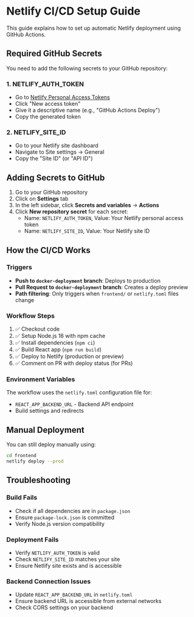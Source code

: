 # Netlify CI/CD Setup Guide

This guide explains how to set up automatic Netlify deployment using GitHub Actions.

## Required GitHub Secrets

You need to add the following secrets to your GitHub repository:

### 1. NETLIFY_AUTH_TOKEN
- Go to [Netlify Personal Access Tokens](https://app.netlify.com/user/applications#personal-access-tokens)
- Click "New access token"
- Give it a descriptive name (e.g., "GitHub Actions Deploy")
- Copy the generated token

### 2. NETLIFY_SITE_ID
- Go to your Netlify site dashboard
- Navigate to Site settings → General
- Copy the "Site ID" (or "API ID")

## Adding Secrets to GitHub

1. Go to your GitHub repository
2. Click on **Settings** tab
3. In the left sidebar, click **Secrets and variables** → **Actions**
4. Click **New repository secret** for each secret:
   - Name: `NETLIFY_AUTH_TOKEN`, Value: Your Netlify personal access token
   - Name: `NETLIFY_SITE_ID`, Value: Your Netlify site ID

## How the CI/CD Works

### Triggers
- **Push to `docker-deployment` branch**: Deploys to production
- **Pull Request to `docker-deployment` branch**: Creates a deploy preview
- **Path filtering**: Only triggers when `frontend/` or `netlify.toml` files change

### Workflow Steps
1. ✅ Checkout code
2. ✅ Setup Node.js 16 with npm cache
3. ✅ Install dependencies (`npm ci`)
4. ✅ Build React app (`npm run build`)
5. ✅ Deploy to Netlify (production or preview)
6. ✅ Comment on PR with deploy status (for PRs)

### Environment Variables
The workflow uses the `netlify.toml` configuration file for:
- `REACT_APP_BACKEND_URL` - Backend API endpoint
- Build settings and redirects

## Manual Deployment
You can still deploy manually using:
```bash
cd frontend
netlify deploy --prod
```

## Troubleshooting

### Build Fails
- Check if all dependencies are in `package.json`
- Ensure `package-lock.json` is committed
- Verify Node.js version compatibility

### Deployment Fails
- Verify `NETLIFY_AUTH_TOKEN` is valid
- Check `NETLIFY_SITE_ID` matches your site
- Ensure Netlify site exists and is accessible

### Backend Connection Issues
- Update `REACT_APP_BACKEND_URL` in `netlify.toml`
- Ensure backend URL is accessible from external networks
- Check CORS settings on your backend 